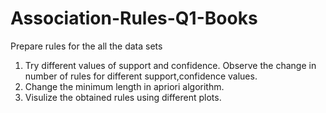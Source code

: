 # Association-Rules-Q1-Books
Prepare rules for the all the data sets
1) Try different values of support and confidence. Observe the change in number of rules for different support,confidence values. 
2) Change the minimum length in apriori algorithm. 
3) Visulize the obtained rules using different plots. 
